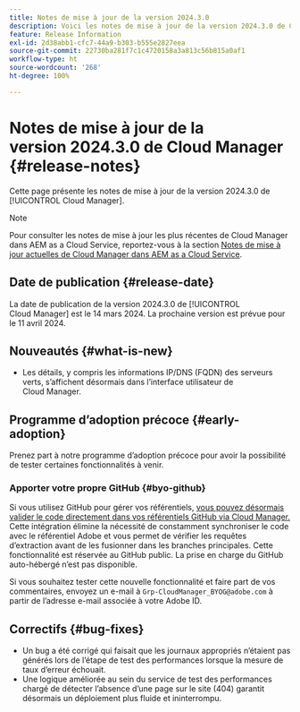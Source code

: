 ```yaml
---
title: Notes de mise à jour de la version 2024.3.0
description: Voici les notes de mise à jour de la version 2024.3.0 de Cloud Manager.
feature: Release Information
exl-id: 2d38abb1-cfc7-44a9-b303-b555e2827eea
source-git-commit: 22730ba281f7c1c4720158a3a813c56b815a0af1
workflow-type: ht
source-wordcount: '268'
ht-degree: 100%

---
```



# Notes de mise à jour de la version 2024.3.0 de Cloud Manager {#release-notes}

Cette page présente les notes de mise à jour de la version 2024.3.0 de [!UICONTROL Cloud Manager].

>[!NOTE]
>
>Pour consulter les notes de mise à jour les plus récentes de Cloud Manager dans AEM as a Cloud Service, reportez-vous à la section [Notes de mise à jour actuelles de Cloud Manager dans AEM as a Cloud Service](https://experienceleague.adobe.com/docs/experience-manager-cloud-service/content/implementing/using-cloud-manager/release-notes-cloud-manager/release-notes-cm-current.html?lang=fr).

## Date de publication {#release-date}

La date de publication de la version 2024.3.0 de [!UICONTROL Cloud Manager] est le 14 mars 2024. La prochaine version est prévue pour le 11 avril 2024.

## Nouveautés {#what-is-new}

* Les détails, y compris les informations IP/DNS (FQDN) des serveurs verts, s’affichent désormais dans l’interface utilisateur de Cloud Manager.

## Programme d’adoption précoce {#early-adoption}

Prenez part à notre programme d’adoption précoce pour avoir la possibilité de tester certaines fonctionnalités à venir.

### Apporter votre propre GitHub {#byo-github}

Si vous utilisez GitHub pour gérer vos référentiels, [vous pouvez désormais valider le code directement dans vos référentiels GitHub via Cloud Manager.](/help/managing-code/byo-github.md) Cette intégration élimine la nécessité de constamment synchroniser le code avec le référentiel Adobe et vous permet de vérifier les requêtes d’extraction avant de les fusionner dans les branches principales. Cette fonctionnalité est réservée au GitHub public. La prise en charge du GitHub auto-hébergé n’est pas disponible.

Si vous souhaitez tester cette nouvelle fonctionnalité et faire part de vos commentaires, envoyez un e-mail à `Grp-CloudManager_BYOG@adobe.com` à partir de l’adresse e-mail associée à votre Adobe ID.

## Correctifs {#bug-fixes}

* Un bug a été corrigé qui faisait que les journaux appropriés n’étaient pas générés lors de l’étape de test des performances lorsque la mesure de taux d’erreur échouait.
* Une logique améliorée au sein du service de test des performances chargé de détecter l’absence d’une page sur le site (404) garantit désormais un déploiement plus fluide et ininterrompu.
